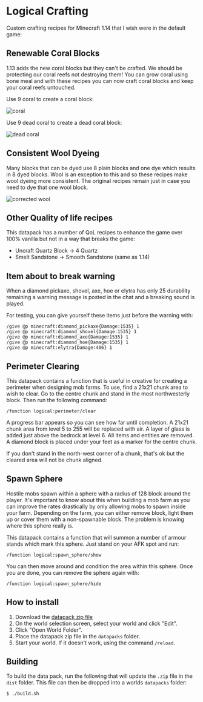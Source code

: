 # Logical Crafting

Custom crafting recipes for Minecraft 1.14 that I wish were in the default game:

## Renewable Coral Blocks

1.13 adds the new coral blocks but they can't be crafted. We should be protecting our coral reefs not destroying them!
You can grow coral using bone meal and with these recipes you can now craft coral blocks and keep your coral reefs
untouched.

Use 9 coral to create a coral block:

![coral](https://raw.githubusercontent.com/logicalgeekboy/logical-crafting/master/screenshots/coral_blocks.png)

Use 9 dead coral to create a dead coral block:

![dead coral](https://raw.githubusercontent.com/logicalgeekboy/logical-crafting/master/screenshots/dead_coral_blocks.png)

## Consistent Wool Dyeing

Many blocks that can be dyed use 8 plain blocks and one dye which results in 8 dyed blocks. Wool is an exception to this
and so these recipes make wool dyeing more consistent. The original recipes remain just in case you need to dye that one
wool block.

![corrected wool](https://raw.githubusercontent.com/logicalgeekboy/logical-crafting/master/screenshots/wool.png)

## Other Quality of life recipes

This datapack has a number of QoL recipes to enhance the game over 100% vanilla but not in a way that breaks the game:

* Uncraft Quartz Block -> 4 Quartz
* Smelt Sandstone -> Smooth Sandstone (same as 1.14)

## Item about to break warning

When a diamond pickaxe, shovel, axe, hoe or elytra has only 25 durability remaining a warning message is posted in the chat and a
breaking sound is played.

For testing, you can give yourself these items just before the warning with:

```
/give @p minecraft:diamond_pickaxe{Damage:1535} 1
/give @p minecraft:diamond_shovel{Damage:1535} 1
/give @p minecraft:diamond_axe{Damage:1535} 1
/give @p minecraft:diamond_hoe{Damage:1535} 1
/give @p minecraft:elytra{Damage:406} 1
```

## Perimeter Clearing

This datapack contains a function that is useful in creative for creating a perimeter when designing mob farms. To use,
find a 21x21 chunk area to wish to clear. Go to the centre chunk and stand in the most northwesterly block. Then run
the following command:

```
/function logical:perimeter/clear
```

A progress bar appears so you can see how far until completion. A 21x21 chunk area from level 5 to 255 will be replaced
with air. A layer of glass is added just above the bedrock at level 6. All items and entities are removed. A diamond
block is placed under your feet as a marker for the centre chunk.

If you don't stand in the north-west corner of a chunk, that's ok but the cleared area will not be chunk aligned.

## Spawn Sphere

Hostile mobs spawn within a sphere with a radius of 128 block around the player. It's important to know about this
when building a mob farm as you can improve the rates drastically by only allowing mobs to spawn inside your farm.
Depending on the farm, you can either remove block, light them up or cover them with a non-spawnable block. The problem
is knowing where this sphere really is.

This datapack contains a function that will summon a number of armour stands which mark this sphere. Just stand on your
AFK spot and run:

```
/function logical:spawn_sphere/show
```

You can then move around and condition the area within this sphere. Once you are done, you can remove the sphere again
with:

```
/function logical:spawn_sphere/hide
```

## How to install

1. Download the [datapack zip file](https://github.com/LogicalGeekBoy/logical-crafting/raw/master/dist/logical-crafting.zip)
2. On the world selection screen, select your world and click "Edit".
3. Click "Open World Folder".
4. Place the datapack zip file in the `datapacks` folder.
5. Start your world. If it doesn't work, using the command `/reload`.

## Building

To build the data pack, run the following that will update the `.zip` file in the `dist` folder. This file can then be
dropped into a worlds `datapacks` folder:

```
$ ./build.sh
```
